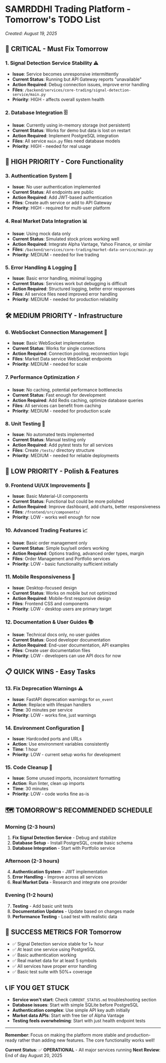 # SAMRDDHI Trading Platform - Tomorrow's TODO List
*Created: August 19, 2025*

## 🚨 **CRITICAL - Must Fix Tomorrow**

### 1. **Signal Detection Service Stability** ⚠️
- **Issue**: Service becomes unresponsive intermittently  
- **Current Status**: Running but API Gateway reports "unavailable"
- **Action Required**: Debug connection issues, improve error handling
- **Files**: `/backend/services/core-trading/signal-detection-service/main.py`
- **Priority**: HIGH - affects overall system health

### 2. **Database Integration** 🗄️
- **Issue**: Currently using in-memory storage (not persistent)
- **Current Status**: Works for demo but data is lost on restart
- **Action Required**: Implement PostgreSQL integration
- **Files**: All service `main.py` files need database models
- **Priority**: HIGH - needed for real usage

## 🎯 **HIGH PRIORITY - Core Functionality**

### 3. **Authentication System** 🔐
- **Issue**: No user authentication implemented
- **Current Status**: All endpoints are public
- **Action Required**: Add JWT-based authentication
- **Files**: Create auth service or add to API Gateway
- **Priority**: HIGH - required for multi-user platform

### 4. **Real Market Data Integration** 📊
- **Issue**: Using mock data only
- **Current Status**: Simulated stock prices working well
- **Action Required**: Integrate Alpha Vantage, Yahoo Finance, or similar
- **Files**: `/backend/services/core-trading/market-data-service/main.py`
- **Priority**: MEDIUM - needed for live trading

### 5. **Error Handling & Logging** 📝
- **Issue**: Basic error handling, minimal logging
- **Current Status**: Services work but debugging is difficult
- **Action Required**: Structured logging, better error responses
- **Files**: All service files need improved error handling
- **Priority**: MEDIUM - needed for production reliability

## 🛠️ **MEDIUM PRIORITY - Infrastructure**

### 6. **WebSocket Connection Management** 🔌
- **Issue**: Basic WebSocket implementation
- **Current Status**: Works for single connections
- **Action Required**: Connection pooling, reconnection logic
- **Files**: Market Data service WebSocket endpoints
- **Priority**: MEDIUM - needed for scale

### 7. **Performance Optimization** ⚡
- **Issue**: No caching, potential performance bottlenecks
- **Current Status**: Fast enough for development
- **Action Required**: Add Redis caching, optimize database queries
- **Files**: All services can benefit from caching
- **Priority**: MEDIUM - needed for production scale

### 8. **Unit Testing** 🧪
- **Issue**: No automated tests implemented
- **Current Status**: Manual testing only
- **Action Required**: Add pytest tests for all services
- **Files**: Create `/tests/` directory structure
- **Priority**: MEDIUM - needed for reliable deployments

## 🎨 **LOW PRIORITY - Polish & Features**

### 9. **Frontend UI/UX Improvements** 💄
- **Issue**: Basic Material-UI components
- **Current Status**: Functional but could be more polished
- **Action Required**: Improve dashboard, add charts, better responsiveness
- **Files**: `/frontend/src/components/`
- **Priority**: LOW - works well enough for now

### 10. **Advanced Trading Features** 📈
- **Issue**: Basic order management only
- **Current Status**: Simple buy/sell orders working
- **Action Required**: Options trading, advanced order types, margin
- **Files**: Order Management and Portfolio services
- **Priority**: LOW - basic functionality sufficient initially

### 11. **Mobile Responsiveness** 📱
- **Issue**: Desktop-focused design
- **Current Status**: Works on mobile but not optimized
- **Action Required**: Mobile-first responsive design
- **Files**: Frontend CSS and components
- **Priority**: LOW - desktop users are primary target

### 12. **Documentation & User Guides** 📚
- **Issue**: Technical docs only, no user guides
- **Current Status**: Good developer documentation
- **Action Required**: End-user documentation, API examples
- **Files**: Create user documentation files
- **Priority**: LOW - developers can use API docs for now

## 📋 **QUICK WINS - Easy Tasks**

### 13. **Fix Deprecation Warnings** ⚠️
- **Issue**: FastAPI deprecation warnings for `on_event`
- **Action**: Replace with lifespan handlers
- **Time**: 30 minutes per service
- **Priority**: LOW - works fine, just warnings

### 14. **Environment Configuration** 🔧
- **Issue**: Hardcoded ports and URLs
- **Action**: Use environment variables consistently
- **Time**: 1 hour
- **Priority**: LOW - current setup works for development

### 15. **Code Cleanup** 🧹
- **Issue**: Some unused imports, inconsistent formatting
- **Action**: Run linter, clean up imports
- **Time**: 30 minutes
- **Priority**: LOW - code works fine as-is

## 🗺️ **TOMORROW'S RECOMMENDED SCHEDULE**

### Morning (2-3 hours)
1. **Fix Signal Detection Service** - Debug and stabilize
2. **Database Setup** - Install PostgreSQL, create basic schema  
3. **Database Integration** - Start with Portfolio service

### Afternoon (2-3 hours)  
4. **Authentication System** - JWT implementation
5. **Error Handling** - Improve across all services
6. **Real Market Data** - Research and integrate one provider

### Evening (1-2 hours)
7. **Testing** - Add basic unit tests
8. **Documentation Updates** - Update based on changes made
9. **Performance Testing** - Load test with realistic data

## 🎯 **SUCCESS METRICS FOR Tomorrow**
- ✅ Signal Detection service stable for 1+ hour
- ✅ At least one service using PostgreSQL  
- ✅ Basic authentication working
- ✅ Real market data for at least 5 symbols
- ✅ All services have proper error handling
- ✅ Basic test suite with 50%+ coverage

## 📞 **IF YOU GET STUCK**
- **Service won't start**: Check `CURRENT_STATUS.md` troubleshooting section
- **Database issues**: Start with simple SQLite before PostgreSQL
- **Authentication complex**: Use simple API key auth initially  
- **Market data APIs**: Start with free tier of Alpha Vantage
- **Testing feels overwhelming**: Start with just health endpoint tests

---

**Remember**: Focus on making the platform more stable and production-ready rather than adding new features. The core functionality works well!

**Current Status**: ✅ **OPERATIONAL** - All major services running
**Next Review**: End of day August 20, 2025
